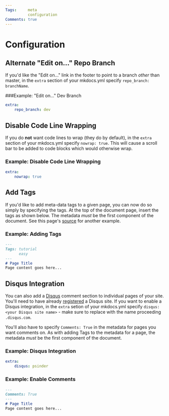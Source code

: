 ```yaml
---
Tags:     meta
          configuration
Comments: true
---
```

# Configuration

## Alternate "Edit on..." Repo Branch
If you'd like the "Edit on..." link in the footer to point to a branch *other* than master, in the `extra` section of your mkdocs.yml specify `repo_branch: branchName`.

###Example: "Edit on..." Dev Branch
```yaml
extra:
    repo_branch: dev
```

## Disable Code Line Wrapping
If you do **not** want code lines to wrap (they do by default), in the `extra` section of your mkdocs.yml specify `nowrap: true`.
This will cause a scroll bar to be added to code blocks which would otherwise wrap.

### Example: Disable Code Line Wrapping
```yaml
extra:
    nowrap: true
```

## Add Tags
If you'd like to add meta-data tags to a given page, you can now do so simply by specifying the tags.
At the top of the document page, insert the tags as shown below.
The metadata *must* be the first component of the document.
See this page's [source]() for another example.

### Example: Adding Tags
```markdown
---
Tags: tutorial
      easy
---
# Page Title
Page content goes here...
```

## Disqus Integration
You can also add a [Disqus]() comment section to individual pages of your site.
You'll need to have already [registered](https://disqus.com/admin/create/) a Disqus site.
If you want to enable a Disqus integration, in the `extra` setion of your mkdocs.yml specify `disqus: <your Disqus site name>` - make sure to replace <your Disqus site name> with the name proceeding `.disqus.com`.

You'll also have to specify `Comments: True` in the metadata for pages you want comments on.
As with adding Tags to the metadata for a page, the metadata *must* be the first component of the document.

### Example: Disqus Integration
```yaml
extra:
    disqus: psinder
```

### Example: Enable Comments 
```markdown
---
Comments: True
---
# Page Title
Page content goes here...
```